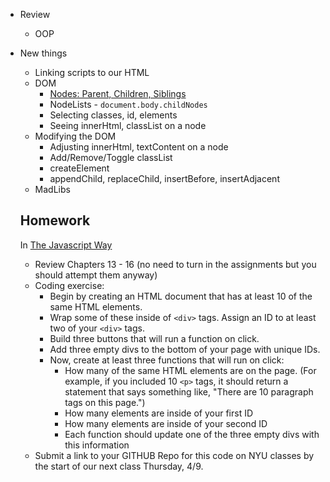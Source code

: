 * Review
  * OOP

* New things
  * Linking scripts to our HTML
  * DOM
    * [Nodes: Parent, Children, Siblings](https://github.com/thejsway/thejsway/blob/master/manuscript/chapter13.md#web-page-structure)
    * NodeLists - `document.body.childNodes`
    * Selecting classes, id, elements
    * Seeing innerHtml, classList on a node
  * Modifying the DOM
    * Adjusting innerHtml, textContent on a node
    * Add/Remove/Toggle classList
    * createElement
    * appendChild, replaceChild, insertBefore, insertAdjacent
  * MadLibs

  ## Homework
  In [The Javascript Way](https://github.com/thejsway/thejsway)
    * Review Chapters 13 - 16 (no need to turn in the assignments but you should attempt them anyway)
    * Coding exercise:
      * Begin by creating an HTML document that has at least 10 of the same HTML elements.
      * Wrap some of these inside of `<div>` tags. Assign an ID to at least two of your `<div>` tags.
      * Build three buttons that will run a function on click.
      * Add three empty divs to the bottom of your page with unique IDs.
      * Now, create at least three functions that will run on click:
        * How many of the same HTML elements are on the page. (For example, if you included 10 `<p>`  tags, it should return a statement that says something like, "There are 10 paragraph tags on this page.")
        * How many elements are inside of your first ID
        * How many elements are inside of your second ID
        * Each function should update one of the three empty divs with this information
    * Submit a link to your GITHUB Repo for this code on NYU classes by the start of our next class Thursday, 4/9.

